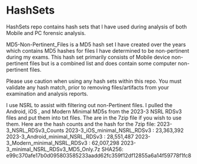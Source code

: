 # HashSets
HashSets repo contains hash sets that I have used during analysis of both Mobile and PC forensic analysis. 


MD5-Non-Pertinent_Files is a MD5 hash set I have created over the years which contains MD5 hashes for files I have determined to be non-pertinent during my exams. This hash set primarily consists of Mobile device non-pertinent files but is a combined list and does contain some computer non-pertinent files.  


Please use caution when using any hash sets within this repo. You must validate any hash match, prior to removing files/artifacts from your examination and analysis reports. 


I use NSRL to assist with filtering out non-Pertinent files. I pulled the Android, iOS , and Modern Minimal MD5s from the 2023-3 NSRL RDSv3 files and put them into txt files. The are in the 7zip file if you wish to use them. Here are the hash counts and the hash for the 7zip file:
2023-3_NSRL_RDSv3_Counts
2023-3_iOS_minimal_NSRL_RDSv3 : 23,363,392
2023-3_Android_minimal_NSRL_RDSv3 : 28,551,487
2023-3_Modern_minimal_NSRL_RDSv3 : 62,007,298
2023-3_minimal_NSRL_RDSv3_MD5_Only.7z
SHA256: e99c370afe17b0d095803585233aadd62fc359f12df12855a6a14f59778f1fc8
 
